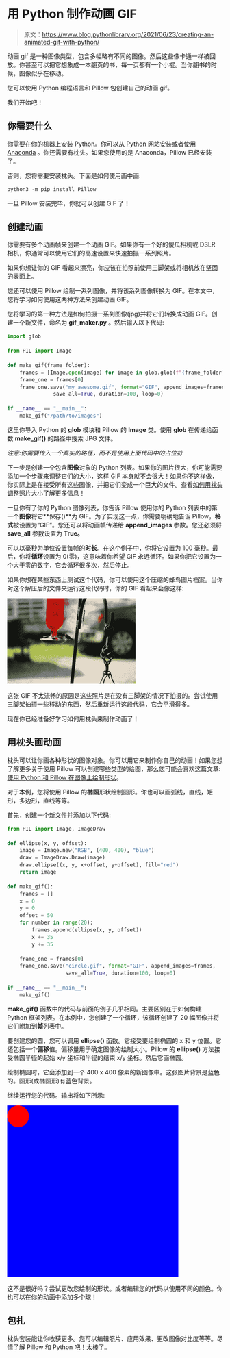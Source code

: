 # 用 Python 制作动画 GIF

> 原文：<https://www.blog.pythonlibrary.org/2021/06/23/creating-an-animated-gif-with-python/>

动画 gif 是一种图像类型，包含多幅略有不同的图像。然后这些像卡通一样被回放。你甚至可以把它想象成一本翻页的书，每一页都有一个小棍。当你翻书的时候，图像似乎在移动。

您可以使用 Python 编程语言和 Pillow 包创建自己的动画 gif。

我们开始吧！

## 你需要什么

你需要在你的机器上安装 Python。你可以从 [Python 网站](https://www.python.org/)安装或者使用 [Anaconda](https://www.anaconda.com/) 。你还需要有枕头。如果您使用的是 Anaconda，Pillow 已经安装了。

否则，您将需要安装枕头。下面是如何使用画中画:

```py
python3 -m pip install Pillow
```

一旦 Pillow 安装完毕，你就可以创建 GIF 了！

## 创建动画

你需要有多个动画帧来创建一个动画 GIF。如果你有一个好的傻瓜相机或 DSLR 相机，你通常可以使用它们的高速设置来快速拍摄一系列照片。

如果你想让你的 GIF 看起来漂亮，你应该在拍照前使用三脚架或将相机放在坚固的表面上。

您还可以使用 Pillow 绘制一系列图像，并将该系列图像转换为 GIF。在本文中，您将学习如何使用这两种方法来创建动画 GIF。

您将学习的第一种方法是如何拍摄一系列图像(jpg)并将它们转换成动画 GIF。创建一个新文件，命名为 **gif_maker.py** 。然后输入以下代码:

```py
import glob

from PIL import Image

def make_gif(frame_folder):
    frames = [Image.open(image) for image in glob.glob(f"{frame_folder}/*.JPG")]
    frame_one = frames[0]
    frame_one.save("my_awesome.gif", format="GIF", append_images=frames,
               save_all=True, duration=100, loop=0)

if __name__ == "__main__":
    make_gif("/path/to/images")

```

这里你导入 Python 的 **glob** 模块和 Pillow 的 **Image** 类。使用 **glob** 在传递给函数 **make_gif()** 的路径中搜索 JPG 文件。

*注意:你需要传入一个真实的路径，而不是使用上面代码中的占位符*

下一步是创建一个包含**图像**对象的 Python 列表。如果你的图片很大，你可能需要添加一个步骤来调整它们的大小，这样 GIF 本身就不会很大！如果你不这样做，你实际上是在接受所有这些图像，并把它们变成一个巨大的文件。查看[如何用枕头调整照片大小](https://www.blog.pythonlibrary.org/2017/10/12/how-to-resize-a-photo-with-python/)了解更多信息！

一旦你有了你的 Python 图像列表，你告诉 Pillow 使用你的 Python 列表中的第一个**图像**将它**保存()**为 GIF。为了实现这一点，你需要明确地告诉 Pillow，**格式**被设置为“GIF”。您还可以将动画帧传递给 **append_images** 参数。您还必须将 **save_all** 参数设置为 **True。**

可以以毫秒为单位设置每帧的**时长**。在这个例子中，你将它设置为 100 毫秒。最后，你将**循环**设置为 0(零)，这意味着你希望 GIF 永远循环。如果你把它设置为一个大于零的数字，它会循环很多次，然后停止。

如果你想在某些东西上测试这个代码，你可以使用这个压缩的蜂鸟图片档案。当你对这个解压后的文件夹运行这段代码时，你的 GIF 看起来会像这样:

![](img/ab0420b11c0dbedd3211e9317ebd51d2.png)

这张 GIF 不太流畅的原因是这些照片是在没有三脚架的情况下拍摄的。尝试使用三脚架拍摄一些移动的东西，然后重新运行这段代码，它会平滑得多。

现在你已经准备好学习如何用枕头来制作动画了！

## 用枕头画动画

枕头可以让你画各种形状的图像对象。你可以用它来制作你自己的动画！如果您想了解更多关于使用 Pillow 可以创建哪些类型的绘图，那么您可能会喜欢这篇文章:[使用 Python 和 Pillow 在图像上绘制形状](https://www.blog.pythonlibrary.org/2021/02/23/drawing-shapes-on-images-with-python-and-pillow/)。

对于本例，您将使用 Pillow 的**椭圆**形状绘制圆形。你也可以画弧线，直线，矩形，多边形，直线等等。

首先，创建一个新文件并添加以下代码:

```py
from PIL import Image, ImageDraw

def ellipse(x, y, offset):
    image = Image.new("RGB", (400, 400), "blue")
    draw = ImageDraw.Draw(image)
    draw.ellipse((x, y, x+offset, y+offset), fill="red")
    return image

def make_gif():
    frames = []
    x = 0
    y = 0
    offset = 50
    for number in range(20):
        frames.append(ellipse(x, y, offset))
        x += 35
        y += 35

    frame_one = frames[0]
    frame_one.save("circle.gif", format="GIF", append_images=frames,
                   save_all=True, duration=100, loop=0)

if __name__ == "__main__":
    make_gif()

```

**make_gif()** 函数中的代码与前面的例子几乎相同。主要区别在于如何构建 Python 框架列表。在本例中，您创建了一个循环，该循环创建了 20 幅图像并将它们附加到**帧**列表中。

要创建您的圆，您可以调用 **ellipse()** 函数。它接受要绘制椭圆的 x 和 y 位置。它还包括一个**偏移**值。偏移量用于确定图像的绘制大小。Pillow 的 **ellipse()** 方法接受椭圆半径的起始 x/y 坐标和半径的结束 x/y 坐标。然后它画椭圆。

绘制椭圆时，它会添加到一个 400 x 400 像素的新图像中。这张图片背景是蓝色的。圆形(或椭圆形)有蓝色背景。

继续运行您的代码。输出将如下所示:

![](img/f8f62cb625e4bc446ee62f117eb093e7.png)

这不是很好吗？尝试更改您绘制的形状。或者编辑您的代码以使用不同的颜色。你也可以在你的动画中添加多个球！

## 包扎

枕头套装能让你收获更多。您可以编辑照片、应用效果、更改图像对比度等等。尽情了解 Pillow 和 Python 吧！太棒了。